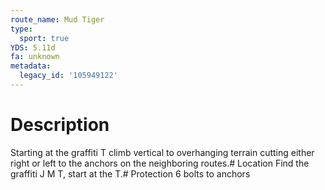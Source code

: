 ```yaml
---
route_name: Mud Tiger
type:
  sport: true
YDS: 5.11d
fa: unknown
metadata:
  legacy_id: '105949122'
---
```

# Description
Starting at the graffiti T climb vertical to overhanging terrain cutting either right or left to the anchors on the neighboring routes.# Location
Find the graffiti J M T, start at the T.# Protection
6 bolts to anchors